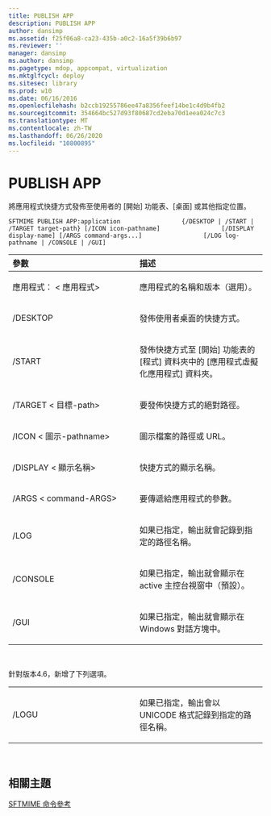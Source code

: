 ```yaml
---
title: PUBLISH APP
description: PUBLISH APP
author: dansimp
ms.assetid: f25f06a8-ca23-435b-a0c2-16a5f39b6b97
ms.reviewer: ''
manager: dansimp
ms.author: dansimp
ms.pagetype: mdop, appcompat, virtualization
ms.mktglfcycl: deploy
ms.sitesec: library
ms.prod: w10
ms.date: 06/16/2016
ms.openlocfilehash: b2ccb19255786ee47a8356feef14be1c4d9b4fb2
ms.sourcegitcommit: 354664bc527d93f80687cd2eba70d1eea024c7c3
ms.translationtype: MT
ms.contentlocale: zh-TW
ms.lasthandoff: 06/26/2020
ms.locfileid: "10800895"
---
```

# PUBLISH APP


將應用程式快捷方式發佈至使用者的 [開始] 功能表、[桌面] 或其他指定位置。

`SFTMIME PUBLISH APP:application                 {/DESKTOP | /START | /TARGET target-path} [/ICON icon-pathname]                 [/DISPLAY display-name] [/ARGS command-args...]                 [/LOG log-pathname | /CONSOLE | /GUI]`

<table>
<colgroup>
<col width="50%" />
<col width="50%" />
</colgroup>
<thead>
<tr class="header">
<th align="left">參數</th>
<th align="left">描述</th>
</tr>
</thead>
<tbody>
<tr class="odd">
<td align="left"><p>應用程式： &lt; 應用程式&gt;</p></td>
<td align="left"><p>應用程式的名稱和版本（選用）。</p></td>
</tr>
<tr class="even">
<td align="left"><p>/DESKTOP</p></td>
<td align="left"><p>發佈使用者桌面的快捷方式。</p></td>
</tr>
<tr class="odd">
<td align="left"><p>/START</p></td>
<td align="left"><p>發佈快捷方式至 [開始] 功能表的 [程式] 資料夾中的 [應用程式虛擬化應用程式] 資料夾。</p></td>
</tr>
<tr class="even">
<td align="left"><p>/TARGET &lt; 目標-path&gt;</p></td>
<td align="left"><p>要發佈快捷方式的絕對路徑。</p></td>
</tr>
<tr class="odd">
<td align="left"><p>/ICON &lt; 圖示-pathname&gt;</p></td>
<td align="left"><p>圖示檔案的路徑或 URL。</p></td>
</tr>
<tr class="even">
<td align="left"><p>/DISPLAY &lt; 顯示名稱&gt;</p></td>
<td align="left"><p>快捷方式的顯示名稱。</p></td>
</tr>
<tr class="odd">
<td align="left"><p>/ARGS &lt; command-ARGS&gt;</p></td>
<td align="left"><p>要傳遞給應用程式的參數。</p></td>
</tr>
<tr class="even">
<td align="left"><p>/LOG</p></td>
<td align="left"><p>如果已指定，輸出就會記錄到指定的路徑名稱。</p></td>
</tr>
<tr class="odd">
<td align="left"><p>/CONSOLE</p></td>
<td align="left"><p>如果已指定，輸出就會顯示在 active 主控台視窗中（預設）。</p></td>
</tr>
<tr class="even">
<td align="left"><p>/GUI</p></td>
<td align="left"><p>如果已指定，輸出就會顯示在 Windows 對話方塊中。</p></td>
</tr>
</tbody>
</table>

 

針對版本4.6，新增了下列選項。

<table>
<colgroup>
<col width="50%" />
<col width="50%" />
</colgroup>
<tbody>
<tr class="odd">
<td align="left"><p>/LOGU</p></td>
<td align="left"><p>如果已指定，輸出會以 UNICODE 格式記錄到指定的路徑名稱。</p></td>
</tr>
</tbody>
</table>

 

## 相關主題


[SFTMIME 命令參考](sftmime--command-reference.md)

 

 





